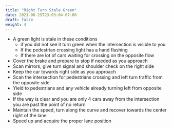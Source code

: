 ```yaml
---
title: "Right Turn Stale Green"
date: 2021-08-25T23:03:04-07:00
draft: false
weight: 4
---
```


- A green light is stale in these conditions
    - if you did not see it turn green when the intersection is visible to you
    - If the pedestrian crossing light has a hand flashing
    - If there are lot of cars waiting for crossing on the opposite flow
- Cover the brake and prepare to stop if needed as you approach
- Scan mirrors, give turn signal and shoulder check on the right side
- Keep the car towards right side as you approach
- Scan the intersection for pedestrians crossing and left turn traffic from the opposite side
- Yield to pedestrians and any vehicle already turning left from opposite side
- If the way is clear and you are only 4 cars away from the intersection you are past the point of no return
- Maintain the speed, turn along the curve and recover towards the center right of the lane
- Speed up and acquire the proper lane position
